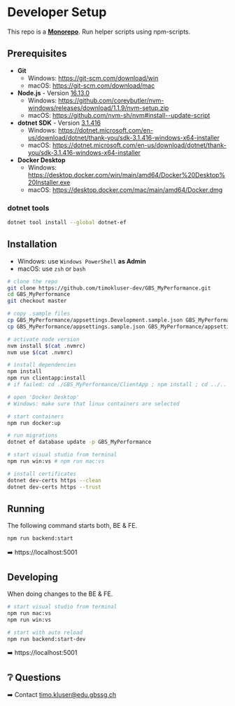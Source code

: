 # Developer Setup

This repo is a [**Monorepo**](https://www.atlassian.com/git/tutorials/monorepos).
Run helper scripts using npm-scripts.

## Prerequisites

- **Git**
  - Windows: https://git-scm.com/download/win
  - macOS: https://git-scm.com/download/mac
- **Node.js** - Version [16.13.0](.nvmrc)
  - Windows: https://github.com/coreybutler/nvm-windows/releases/download/1.1.9/nvm-setup.zip
  - macOS: https://github.com/nvm-sh/nvm#install--update-script
- **dotnet SDK** - Version [3.1.416](global.json)
  - Windows: https://dotnet.microsoft.com/en-us/download/dotnet/thank-you/sdk-3.1.416-windows-x64-installer
  - macOS: https://dotnet.microsoft.com/en-us/download/dotnet/thank-you/sdk-3.1.416-windows-x64-installer
- **Docker Desktop**
  - Windows: https://desktop.docker.com/win/main/amd64/Docker%20Desktop%20Installer.exe
  - macOS: https://desktop.docker.com/mac/main/amd64/Docker.dmg

### dotnet tools

```bash
dotnet tool install --global dotnet-ef
```

## Installation

- Windows: use `Windows PowerShell` **as Admin**
- macOS: use `zsh` or `bash`

```bash
# clone the repo
git clone https://github.com/timokluser-dev/GBS_MyPerformance.git
cd GBS_MyPerformance
git checkout master

# copy .sample files
cp GBS_MyPerformance/appsettings.Development.sample.json GBS_MyPerformance/appsettings.Development.json
cp GBS_MyPerformance/appsettings.sample.json GBS_MyPerformance/appsettings.json

# activate node version
nvm install $(cat .nvmrc)
nvm use $(cat .nvmrc)

# install dependencies
npm install
npm run clientapp:install
# if failed: cd ./GBS_MyPerformance/ClientApp ; npm install ; cd ../..

# open 'Docker Desktop'
# Windows: make sure that linux containers are selected

# start containers
npm run docker:up

# run migrations
dotnet ef database update -p GBS_MyPerformance

# start visual studio from terminal
npm run win:vs # npm run mac:vs

# install certificates
dotnet dev-certs https --clean
dotnet dev-certs https --trust
```

## Running

The following command starts both, BE & FE.

```bash
npm run backend:start
```

:arrow_right: https://localhost:5001

## Developing

When doing changes to the BE & FE.

```bash
# start visual studio from terminal
npm run mac:vs
npm run win:vs

# start with auto reload
npm run backend:start-dev
```

:arrow_right: https://localhost:5001

## ❔ Questions

:arrow_right: Contact [timo.kluser@edu.gbssg.ch](https://teams.microsoft.com/l/chat/0/0?users=timo.kluser@edu.gbssg.ch)
